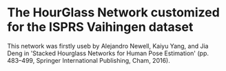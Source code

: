 # The HourGlass Network customized for the ISPRS Vaihingen dataset

This network was firstly useb by Alejandro Newell, Kaiyu Yang, and Jia Deng in 'Stacked Hourglass Networks for Human Pose Estimation' (pp. 483–499, Springer International Publishing, Cham, 2016).
